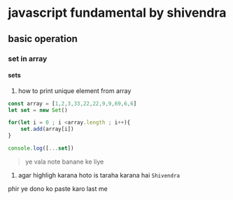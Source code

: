 # javascript fundamental by shivendra

## basic operation

### set in array
#### sets

1. how to print unique element from array
```js
const array = [1,2,3,33,22,22,9,9,69,6,6]
let set = new Set()

for(let i = 0 ; i <array.length ; i++){
    set.add(array[i])
}

console.log([...set])
```
> ye vala note banane ke liye 
1. agar highligh karana hoto is taraha karana hai `Shivendra`

 phir ye dono ko paste karo last me


